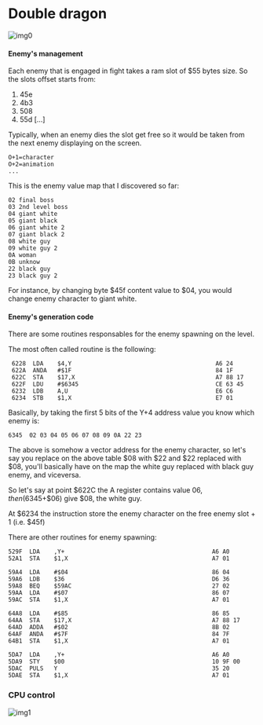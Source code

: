 # Double dragon

![img0](https://github.com/user-attachments/assets/1bdf2ccd-1e64-4a67-b02b-51633a74d1e3)

#### Enemy's management

Each enemy that is engaged in fight takes a ram slot of $55 bytes size.
So the slots offset starts from:

1. 45e
2. 4b3
3. 508
4. 55d
[...]

Typically, when an enemy dies the slot get free so it would be taken from the next enemy displaying on the screen.

```
O+1=character
O+2=animation
...
```

This is the enemy value map that I discovered so far:

```
02 final boss
03 2nd level boss
04 giant white
05 giant black
06 giant white 2
07 giant black 2
08 white guy
09 white guy 2
0A woman 
0B unknow
22 black guy
23 black guy 2
```

For instance, by changing byte $45f content value to $04, you would change enemy character to giant white.

#### Enemy's generation code

There are some routines responsables for the enemy spawning on the level.

The most often called routine is the following:

```
 6228  LDA    $4,Y                                         A6 24
 622A  ANDA   #$1F                                         84 1F
 622C  STA    $17,X                                        A7 88 17
 622F  LDU    #$6345                                       CE 63 45
 6232  LDB    A,U                                          E6 C6
 6234  STB    $1,X                                         E7 01
```

Basically, by taking the first 5 bits of the Y+4 address value you know which enemy is:

```
6345  02 03 04 05 06 07 08 09 0A 22 23
```

The above is somehow a vector address for the enemy character, so let's say you replace on the above table $08 with $22
and $22 replaced with $08, you'll  basically have on the map the white guy replaced with black guy enemy, and viceversa.

So let's say at point $622C the A register contains value $06, then ($6345+$06) give $08, the white guy.

At $6234 the instruction store the enemy character on the free enemy slot + 1 (i.e. $45f)

There are other routines for enemy spawning:

```
529F  LDA    ,Y+                                          A6 A0
52A1  STA    $1,X                                         A7 01
```

```
59A4  LDA    #$04                                         86 04
59A6  LDB    $36                                          D6 36
59A8  BEQ    $59AC                                        27 02
59AA  LDA    #$07                                         86 07
59AC  STA    $1,X                                         A7 01
```

```
64A8  LDA    #$85                                         86 85
64AA  STA    $17,X                                        A7 88 17
64AD  ADDA   #$02                                         8B 02
64AF  ANDA   #$7F                                         84 7F
64B1  STA    $1,X                                         A7 01
```

```
5DA7  LDA    ,Y+                                          A6 A0
5DA9  STY    $00                                          10 9F 00
5DAC  PULS   Y                                            35 20
5DAE  STA    $1,X                                         A7 01
```

### CPU control
  
![img1](https://github.com/user-attachments/assets/725832da-a029-4bab-908b-c7519d65af8b)
